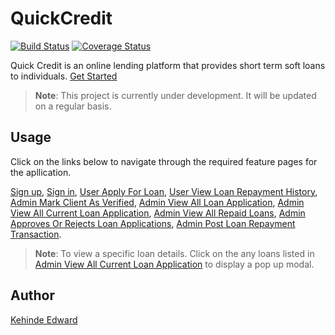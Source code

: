 # QuickCredit
[![Build Status](https://travis-ci.org/kennyedward/QuickCredit.svg?branch=develop)](https://travis-ci.org/kennyedward/QuickCredit) [![Coverage Status](https://coveralls.io/repos/github/kennyedward/QuickCredit/badge.svg?branch=ch-integrate-coveralls-165909918)](https://coveralls.io/github/kennyedward/QuickCredit?branch=ch-integrate-coveralls-165909918)

Quick Credit is an online lending platform that provides short term soft loans to individuals.  [Get Started](https://kennyedward.github.io/QuickCredit/UI/)
> **Note**: This project is currently under development. It will be updated on a regular basis.

## Usage
Click on the links below to navigate through the required feature pages for the apllication.

[Sign up](https://kennyedward.github.io/QuickCredit/UI/index.html), 
[Sign in](https://kennyedward.github.io/QuickCredit/UI/login.html), 
[User Apply For Loan](https://kennyedward.github.io/QuickCredit/UI/user-apply-for-loan.html), 
[User View Loan Repayment History](https://kennyedward.github.io/QuickCredit/UI/user-loan-repaymeny-history.html), 
[Admin Mark Client As Verified](https://kennyedward.github.io/QuickCredit/UI/admin-verify-account.html), 
[Admin View All Loan Application](https://kennyedward.github.io/QuickCredit/UI/admin-view-all-loan-applications.html), 
[Admin View All Current Loan Application](https://kennyedward.github.io/QuickCredit/UI/admin-view-current-loan-applications.html), 
[Admin View All Repaid Loans](https://kennyedward.github.io/QuickCredit/UI/admin-view-fully-paid-loan-applications.html), 
[Admin Approves Or Rejects Loan Applications](https://kennyedward.github.io/QuickCredit/UI/admin-approves-rejects-loans.html), 
[Admin Post Loan Repayment Transaction](https://kennyedward.github.io/QuickCredit/UI/admin-post-loan-repayment-transaction.html).
> **Note**: To view a specific loan details. Click on the any loans listed in [Admin View All Current Loan Application](https://kennyedward.github.io/QuickCredit/UI/admin-view-current-loan-applications.html) to display a pop up modal.


## Author

[Kehinde Edward](https://github.com/kennyedward)
